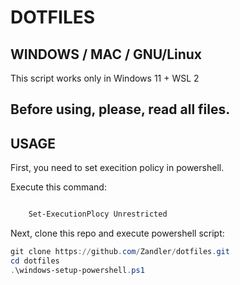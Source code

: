 # DOTFILES


## WINDOWS / MAC / GNU/Linux


This script works only in Windows 11 + WSL 2



## Before using, please, read all files. 


## USAGE

First, you need to set execition policy in powershell.

Execute this command:
```powershell

    Set-ExecutionPlocy Unrestricted

```

Next, clone this repo and execute powershell script:

```powershell
git clone https://github.com/Zandler/dotfiles.git 
cd dotfiles 
.\windows-setup-powershell.ps1

```

